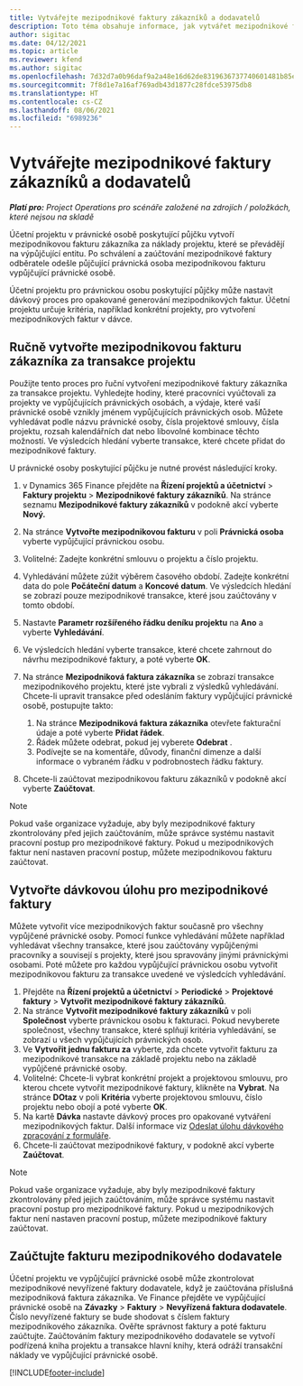 ```yaml
---
title: Vytvářejte mezipodnikové faktury zákazníků a dodavatelů
description: Toto téma obsahuje informace, jak vytvářet mezipodnikové faktury zákazníků a dodavatel.
author: sigitac
ms.date: 04/12/2021
ms.topic: article
ms.reviewer: kfend
ms.author: sigitac
ms.openlocfilehash: 7d32d7a0b96daf9a2a48e16d62de8319636737740601481b85ee887948e31110
ms.sourcegitcommit: 7f8d1e7a16af769adb43d1877c28fdce53975db8
ms.translationtype: HT
ms.contentlocale: cs-CZ
ms.lasthandoff: 08/06/2021
ms.locfileid: "6989236"
---
```

# <a name="create-intercompany-customer-and-vendor-invoices"></a>Vytvářejte mezipodnikové faktury zákazníků a dodavatelů

_**Platí pro:** Project Operations pro scénáře založené na zdrojích / položkách, které nejsou na skladě_

Účetní projektu v právnické osobě poskytující půjčku vytvoří mezipodnikovou fakturu zákazníka za náklady projektu, které se převádějí na výpůjčující entitu. Po schválení a zaúčtování mezipodnikové faktury odběratele odešle půjčující právnická osoba mezipodnikovou fakturu vypůjčující právnické osobě.

Účetní projektu pro právnickou osobu poskytující půjčky může nastavit dávkový proces pro opakované generování mezipodnikových faktur. Účetní projektu určuje kritéria, například konkrétní projekty, pro vytvoření mezipodnikových faktur v dávce.

## <a name="manually-create-an-intercompany-customer-invoice-for-project-transactions"></a>Ručně vytvořte mezipodnikovou fakturu zákazníka za transakce projektu 

Použijte tento proces pro řuční vytvoření mezipodnikové faktury zákazníka za transakce projektu. Vyhledejte hodiny, které pracovníci vyúčtovali za projekty ve vypůjčujících právnických osobách, a výdaje, které vaší právnické osobě vznikly jménem vypůjčujících právnických osob. Můžete vyhledávat podle názvu právnické osoby, čísla projektové smlouvy, čísla projektu, rozsah kalendářních dat nebo libovolné kombinace těchto možností. Ve výsledcích hledání vyberte transakce, které chcete přidat do mezipodnikové faktury. 

U právnické osoby poskytující půjčku je nutné provést následující kroky. 

1. v Dynamics 365 Finance přejděte na **Řízení projektů a účetnictví** > **Faktury projektu** > **Mezipodnikové faktury zákazníků**. Na stránce seznamu **Mezipodnikové faktury zákazníků** v podokně akcí vyberte **Nový.**
2. Na stránce **Vytvořte mezipodnikovou fakturu** v poli **Právnická osoba** vyberte vypůjčující právnickou osobu.
3. Volitelné: Zadejte konkrétní smlouvu o projektu a číslo projektu.
4. Vyhledávání můžete zúžit výběrem časového období. Zadejte konkrétní data do pole **Počáteční datum** a **Koncové datum**. Ve výsledcích hledání se zobrazí pouze mezipodnikové transakce, které jsou zaúčtovány v tomto období.
5. Nastavte **Parametr rozšířeného řádku deníku projektu** na **Ano** a vyberte **Vyhledávání**.
6. Ve výsledcích hledání vyberte transakce, které chcete zahrnout do návrhu mezipodnikové faktury, a poté vyberte **OK**.
7. Na stránce **Mezipodniková faktura zákazníka** se zobrazí transakce mezipodnikového projektu, které jste vybrali z výsledků vyhledávání. Chcete-li upravit transakce před odesláním faktury vypůjčující právnické osobě, postupujte takto:
  
    1. Na stránce **Mezipodniková faktura zákazníka** otevřete fakturační údaje a poté vyberte **Přidat řádek**.
    2. Řádek můžete odebrat, pokud jej vyberete **Odebrat** .
    3. Podívejte se na komentáře, důvody, finanční dimenze a další informace o vybraném řádku v podrobnostech řádku faktury.
    
8. Chcete-li zaúčtovat mezipodnikovou fakturu zákazníků v podokně akcí vyberte **Zaúčtovat**.

> [!NOTE]
> Pokud vaše organizace vyžaduje, aby byly mezipodnikové faktury zkontrolovány před jejich zaúčtováním, může správce systému nastavit pracovní postup pro mezipodnikové faktury. Pokud u mezipodnikových faktur není nastaven pracovní postup, můžete mezipodnikovou fakturu zaúčtovat.

## <a name="create-a-batch-job-for-intercompany-invoices"></a>Vytvořte dávkovou úlohu pro mezipodnikové faktury

Můžete vytvořit více mezipodnikových faktur současně pro všechny vypůjčené právnické osoby. Pomocí funkce vyhledávání můžete například vyhledávat všechny transakce, které jsou zaúčtovány vypůjčenými pracovníky a souvisejí s projekty, které jsou spravovány jinými právnickými osobami. Poté můžete pro každou vypůjčující právnickou osobu vytvořit mezipodnikovou fakturu za transakce uvedené ve výsledcích vyhledávání.

1. Přejděte na **Řízení projektů a účetnictví** > **Periodické** > **Projektové faktury** > **Vytvořit mezipodnikové faktury zákazníků**.
2. Na stránce **Vytvořit mezipodnikové faktury zákazníků** v poli **Společnost** vyberte právnickou osobu k fakturaci. Pokud nevyberete společnost, všechny transakce, které splňují kritéria vyhledávání, se zobrazí u všech vypůjčujících právnických osob.
3. Ve **Vytvořit jednu fakturu za** vyberte, zda chcete vytvořit fakturu za mezipodnikové transakce na základě projektu nebo na základě vypůjčené právnické osoby.
4. Volitelné: Chcete-li vybrat konkrétní projekt a projektovou smlouvu, pro kterou chcete vytvořit mezipodnikové faktury, klikněte na **Vybrat**. Na stránce **DOtaz** v poli **Kritéria** vyberte projektovou smlouvu, číslo projektu nebo obojí a poté vyberte **OK**.
5. Na kartě **Dávka** nastavte dávkový proces pro opakované vytváření mezipodnikových faktur. Další informace viz [Odeslat úlohu dávkového zpracování z formuláře](/dynamicsax-2012/appuser-itpro/submit-a-batch-processing-job-from-a-form).
6. Chcete-li zaúčtovat mezipodnikové faktury, v podokně akcí vyberte **Zaúčtovat**.

> [!NOTE]
> Pokud vaše organizace vyžaduje, aby byly mezipodnikové faktury zkontrolovány před jejich zaúčtováním, může správce systému nastavit pracovní postup pro mezipodnikové faktury. Pokud u mezipodnikových faktur není nastaven pracovní postup, můžete mezipodnikové faktury zaúčtovat.

## <a name="post-the-intercompany-vendor-invoice"></a>Zaúčtujte fakturu mezipodnikového dodavatele

Účetní projektu ve vypůjčující právnické osobě může zkontrolovat mezipodnikové nevyřízené faktury dodavatele, když je zaúčtována příslušná mezipodniková faktura zákazníka. Ve Finance přejděte ve vypůjčující právnické osobě na **Závazky** > **Faktury** > **Nevyřízená faktura dodavatele**. Číslo nevyřízené faktury se bude shodovat s číslem faktury mezipodnikového zákazníka. Ověřte správnost faktury a poté fakturu zaúčtujte. Zaúčtováním faktury mezipodnikového dodavatele se vytvoří podřízená kniha projektu a transakce hlavní knihy, která odráží transakční náklady ve vypůjčující právnické osobě.


[!INCLUDE[footer-include](../includes/footer-banner.md)]
